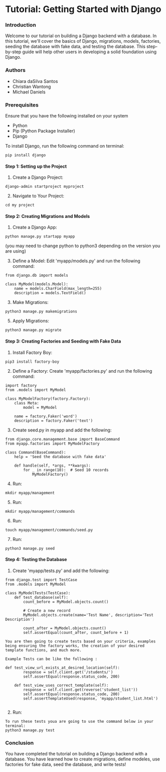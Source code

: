 # Tutorial: Getting Started with Django
### Introduction
Welcome to our tutorial on building a Django backend with a database. In this tutorial, we'll cover the basics of Django, migrations, models, factories, seeding the database with fake data, and testing the database. This step-by-step guide will help other users in developing a solid foundation using Django. 

### Authors
- Chiara daSilva Santos
- Christian Wantong
- Michael Daniels

### Prerequisites
Ensure that you have the following installed on your system
- Python
- Pip (Python Package Installer)
- Django

To install Django, run the following command on terminal:
```
pip install django
```


#### Step 1: Setting up the Project
1. Create a Django Project:
```
django-admin startproject myproject
```

2. Navigate to Your Project:
```
cd my project
```

#### Step 2: Creating Migrations and Models
1. Create a Django App:
```
python manage.py startapp myapp
```
(you may need to change python to python3 depending on the version you are using)

3. Define a Model: Edit 'myapp/models.py' and run the following command:

```
from django.db import models

class MyModel(models.Model):
    name = models.CharField(max_length=255)
    description = models.TextField()
```
3. Make Migrations:
```
python3 manage.py makemigrations
```

5. Apply Migrations:
```
python3 manage.py migrate
```

#### Step 3: Creating Factories and Seeding with Fake Data
1. Install Factory Boy:
```
pip3 install factory-boy
```

2. Define a Factory:
Create 'myapp/factories.py' and run the following command:

```
import factory
from .models import MyModel

class MyModelFactory(factory.Factory):
    class Meta:
        model = MyModel

    name = factory.Faker('word')
    description = factory.Faker('text')
```

3. Create seed.py in myapp and add the following:
```
from django.core.management.base import BaseCommand
from myapp.factories import MyModelFactory

class Command(BaseCommand):
    help = 'Seed the database with fake data'

    def handle(self, *args, **kwargs):
        for _ in range(10):  # Seed 10 records
            MyModelFactory()
```

4. Run:
```
mkdir myapp/management
```

5. Run:
```
mkdir myapp/management/commands
```

6. Run:
```
touch myapp/management/commands/seed.py
```

7. Run:
```
python3 manage.py seed
```

#### Step 4: Testing the Database
1. Create 'myapp/tests.py' and add the following:
```
from django.test import TestCase
from .models import MyModel

class MyModelTests(TestCase):
    def test_database(self):
        count_before = MyModel.objects.count()

        # Create a new record
        MyModel.objects.create(name='Test Name', description='Test Description')

        count_after = MyModel.objects.count()
        self.assertEqual(count_after, count_before + 1)

You are then going to create tests based on your criteria, examples being ensuring the factory works, the creation of your desired template functions, and much more. 

Example Tests can be like the following : 

def test_view_url_exists_at_desired_location(self):
        response = self.client.get('/students/')
        self.assertEqual(response.status_code, 200)

    def test_view_uses_correct_template(self):
        response = self.client.get(reverse('student_list'))
        self.assertEqual(response.status_code, 200)
        self.assertTemplateUsed(response, 'myapp/student_list.html')


```
2. Run:
```
To run these tests youa are going to use the command below in your terminal:
python3 manage.py test
```


### Conclusion
You have completed the tutorial on building a Django backend with a database. You have learned how to create migrations, define modeles, use factories for fake data, seed the database, and write tests!
